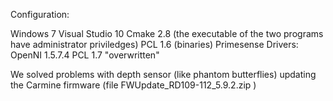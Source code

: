 
Configuration:

Windows 7
Visual Studio 10
Cmake 2.8
(the executable of the two programs have administrator priviledges)
PCL 1.6 (binaries)
Primesense Drivers: OpenNI 1.5.7.4 
PCL 1.7 "overwritten" 



We solved problems with depth sensor (like phantom butterflies) updating the Carmine firmware (file FWUpdate_RD109-112_5.9.2.zip )